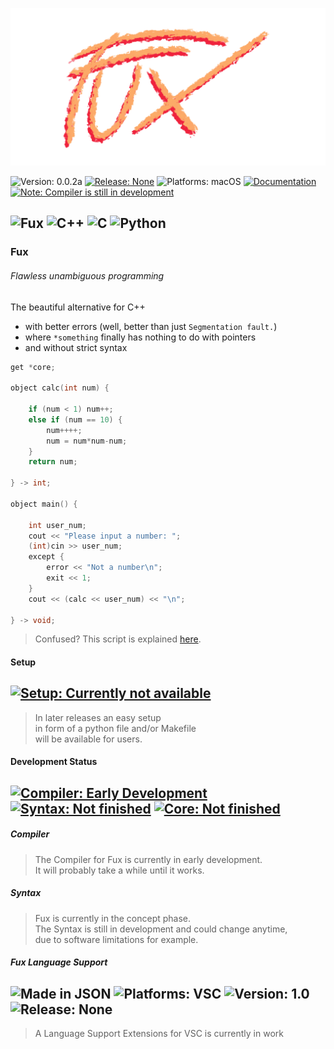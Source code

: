 ![Image missing](./art/fux_logo_slim_transparent.png)


![Version: 0.0.2a](https://img.shields.io/badge/Version-0.0.2a-informational)
[![Release: None](https://img.shields.io/badge/Release-None-inactive)](https://github.com/Fuechs/fuxlang/releases/latest)
![Platforms: macOS](https://img.shields.io/badge/Platforms-macOS-success)
[![Documentation](https://img.shields.io/badge/Documentation-Markdown-informational)](./docs)
[![Note: Compiler is still in development](https://img.shields.io/badge/Note-Compiler_is_still_in_development-blueviolet)](#development-status)<br>
<!--![Made with](https://img.shields.io/badge/Made-with-green?style=for-the-badge)<br>-->
![Fux](https://img.shields.io/badge/Fux-fcaa68)
![C++](https://img.shields.io/badge/C++-00599C?logo=c%2b%2b)
![C](https://img.shields.io/badge/C-A8B9CC?logo=c&logoColor=white)
![Python](https://img.shields.io/badge/Python-3776AB?logo=python&logoColor=white)
---

<!--
<br>
![Typescript](https://img.shields.io/badge/Typescript-3178C6?style=for-the-badge&logo=typescript&logoColor=white)
![Java](https://img.shields.io/badge/Java-007396?style=for-the-badge&logo=java)
![Ruby](https://img.shields.io/badge/Ruby-CC342D?style=for-the-badge&logo=ruby)
-->

### Fux
###### Flawless unambiguous programming
The beautiful alternative for C++ 
- with better errors (well, better than just `Segmentation fault.`)
- where `*something` finally has nothing to do with pointers
- and without strict syntax

```cpp
get *core;

object calc(int num) {

    if (num < 1) num++;
    else if (num == 10) {
        num++++;
        num = num*num-num;
    }
    return num;

} -> int;

object main() {

    int user_num;
    cout << "Please input a number: ";
    (int)cin >> user_num;
    except {
        error << "Not a number\n";
        exit << 1;
    }
    cout << (calc << user_num) << "\n"; 

} -> void;
```
> Confused? This script is explained [here](./docs/other/demo.md).

#### Setup

[![Setup: Currently not available](https://img.shields.io/badge/Setup-Currently_not_available-inactive)](./setup.py)
---

> In later releases an easy setup<br> 
> in form of a python file and/or Makefile<br>
> will be available for users.


#### Development Status

[![Compiler: Early Development](https://img.shields.io/badge/Compiler-Early_Development-inactive)](#compiler)
[![Syntax: Not finished](https://img.shields.io/badge/Syntax-Not_finished-yellow)](#syntax)
[![Core: Not finished](https://img.shields.io/badge/Core-Not_finished-yellow)](./src/packages/core)
---

##### Compiler

> The Compiler for Fux is currently in early development.<br>
> It will probably take a while until it works.

##### Syntax

> Fux is currently in the concept phase.<br>
> The Syntax is still in development and could change anytime,<br>
> due to software limitations for example.

##### Fux Language Support

![Made in JSON](https://img.shields.io/badge/JSON-000000?logo=json)
![Platforms: VSC](https://img.shields.io/badge/Visual_Studio_Code-blue?logo=visualstudiocode)
![Version: 1.0](https://img.shields.io/badge/Version-1.0-informational)
![Release: None](https://img.shields.io/badge/Release-None-inactive)
---

> A Language Support Extensions for VSC is currently in work 
